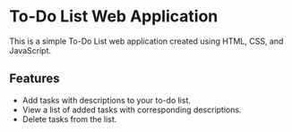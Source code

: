 # To-Do List Web Application

This is a simple To-Do List web application created using HTML, CSS, and JavaScript.

## Features

- Add tasks with descriptions to your to-do list.
- View a list of added tasks with corresponding descriptions.
- Delete tasks from the list.
